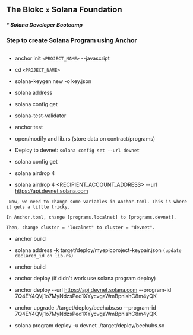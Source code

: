 ## The Blokc `x` Solana Foundation

##### \* Solana Developer Bootcamp

### Step to create Solana Program using Anchor

##

- anchor init `<PROJECT_NAME>` --javascript

- cd `<PROJECT_NAME>`

- solana-keygen new -o key.json <!-- 🔑 Create a local keypair -->

<!--
Wrote new keypair to key.json
pubkey: GhEtnEgMXrBJF358CxGD6S2kgd75fBz7dbVk5KYs6rbK
Save this seed phrase and your BIP39 passphrase to recover your new keypair:
dismiss cargo aerobic subway goddess fence arch jacket beef goose shock embark
==============================================================================
-->

- solana address

- solana config get

- solana-test-validator

- anchor test <!-- if passed, anchor/solana env setup -->

<!-- 😍 Write your first Solana program. -->

- open/modify and lib.rs (store data on contract/programs)

- Deploy to devnet: `solana config set --url devnet`

- solana config get

- solana airdrop 4

- solana airdrop 4 <RECIPIENT_ACCOUNT_ADDRESS> --url https://api.devnet.solana.com



```
 Now, we need to change some variables in Anchor.toml. This is where it gets a little tricky.

In Anchor.toml, change [programs.localnet] to [programs.devnet].

Then, change cluster = "localnet" to cluster = "devnet".
```

- anchor build

- solana address -k target/deploy/myepicproject-keypair.json `(update declared_id on lib.rs)`

<!-- 
- Now, go to Anchor.toml and under [programs.devnet] you'll see something like myepicproject = "Fg6PaFpoGXkYsidMpWTK6W2BeZ7FEfcYkg476zPFsLnS". Go ahead and change this id to the same id output when you run solana address -k target/deploy/myepicproject-keypair.json.
-->

- anchor build

- anchor deploy (if didn't work use solana program deploy)

- anchor deploy --url https://api.devnet.solana.com --program-id 7Q4EY4QVj1o7MyNdzsPed1XYycvgaWmBpnishC8m4yQK

- anchor upgrade ./target/deploy/beehubs.so --program-id 7Q4EY4QVj1o7MyNdzsPed1XYycvgaWmBpnishC8m4yQK

- solana program deploy -u devnet ./target/deploy/beehubs.so

<!-- 
solana airdrop 4 CGZPb2KpyVucADfSoMjzfpP9m4hJHvKdXPBPYjR7uW64 --url https://api.devnet.solana.com
-->
